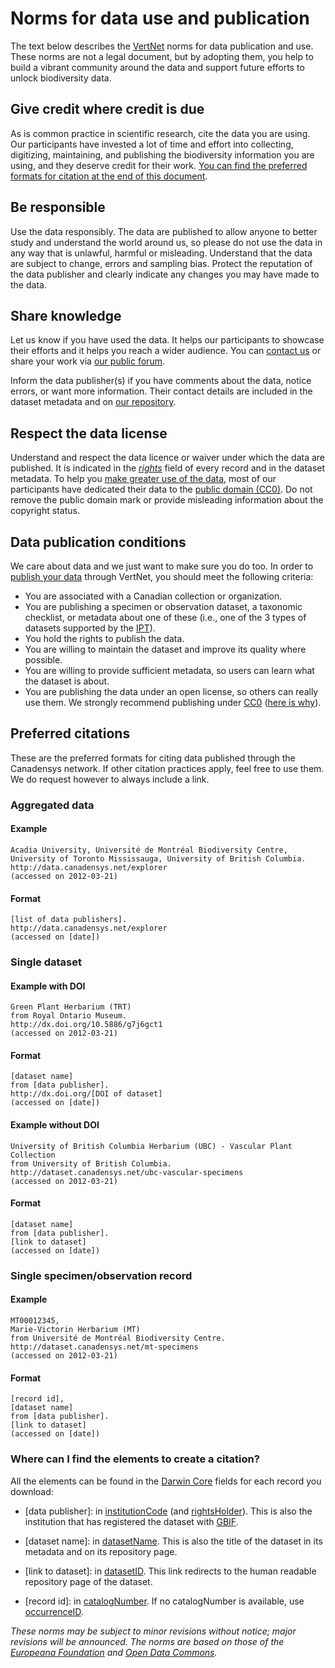 # Norms for data use and publication

The text below describes the [VertNet](http://www.vertnet.org) norms for data publication and use. These norms are not a legal document, but by adopting them, you help to build a vibrant community around the data and support future efforts to unlock biodiversity data.

## Give credit where credit is due

As is common practice in scientific research, cite the data you are using. Our participants have invested a lot of time and effort into collecting, digitizing, maintaining, and publishing the biodiversity information you are using, and they deserve credit for their work. [You can find the preferred formats for citation at the end of this document](#citations).

## Be responsible

Use the data responsibly. The data are published to allow anyone to better study and understand the world around us, so please do not use the data in any way that is unlawful, harmful or misleading. Understand that the data are subject to change, errors and sampling bias. Protect the reputation of the data publisher and clearly indicate any changes you may have made to the data.

## Share knowledge

Let us know if you have used the data. It helps our participants to showcase their efforts and it helps you reach a wider audience. You can [contact us](http://www.canadensys.net/contact) or share your work via [our public forum](http://www.canadensys.net/forum).

Inform the data publisher(s) if you have comments about the data, notice errors, or want more information. Their contact details are included in the dataset metadata and on [our repository](http://data.canadensys.net/ipt).

## Respect the data license

Understand and respect the data licence or waiver under which the data are published. It is indicated in the *[rights](http://rs.tdwg.org/dwc/terms/index.htm#dcterms:rights)* field of every record and in the dataset metadata. To help you [make greater use of the data](http://www.canadensys.net/2012/why-we-should-publish-our-data-under-cc0), most of our participants have dedicated their data to the [public domain (CC0)](http://creativecommons.org/publicdomain/zero/1.0/). Do not remove the public domain mark or provide misleading information about the copyright status.

## Data publication conditions

We care about data and we just want to make sure you do too. In order to [publish your data](http://www.vertnet.org/join/join.html) through VertNet, you should meet the following criteria:

* You are associated with a Canadian collection or organization.
* You are publishing a specimen or observation dataset, a taxonomic checklist, or metadata about one of these (i.e., one of the 3 types of datasets supported by the [IPT](http://www.canadensys.net/ipt)).
* You hold the rights to publish the data.
* You are willing to maintain the dataset and improve its quality where possible.
* You are willing to provide sufficient metadata, so users can learn what the dataset is about.
* You are publishing the data under an open license, so others can really use them. We strongly recommend publishing under [CC0](http://creativecommons.org/publicdomain/zero/1.0/) ([here is why](http://www.canadensys.net/2012/why-we-should-publish-our-data-under-cc0)).

## <a id="citations"></a>Preferred citations

These are the preferred formats for citing data published through the Canadensys network. If other citation practices apply, feel free to use them. We do request however to always include a link.

### Aggregated data

#### Example

	Acadia University, Université de Montréal Biodiversity Centre, 
	University of Toronto Mississauga, University of British Columbia. 
	http://data.canadensys.net/explorer 
	(accessed on 2012-03-21)

#### Format

	[list of data publishers]. 
	http://data.canadensys.net/explorer 
	(accessed on [date])

### Single dataset

#### Example with DOI

	Green Plant Herbarium (TRT) 
	from Royal Ontario Museum. 
	http://dx.doi.org/10.5886/g7j6gct1 
	(accessed on 2012-03-21)

#### Format

	[dataset name] 
	from [data publisher]. 
	http://dx.doi.org/[DOI of dataset] 
	(accessed on [date])

#### Example without DOI

	University of British Columbia Herbarium (UBC) - Vascular Plant Collection 
	from University of British Columbia. 
	http://dataset.canadensys.net/ubc-vascular-specimens 
	(accessed on 2012-03-21)

#### Format

	[dataset name] 
	from [data publisher]. 
	[link to dataset] 
	(accessed on [date])

### Single specimen/observation record

#### Example

	MT00012345, 
	Marie-Victorin Herbarium (MT) 
	from Université de Montréal Biodiversity Centre. 
	http://dataset.canadensys.net/mt-specimens 
	(accessed on 2012-03-21)

#### Format

	[record id], 
	[dataset name] 
	from [data publisher]. 
	[link to dataset] 
	(accessed on [date])

### Where can I find the elements to create a citation?

All the elements can be found in the [Darwin Core](http://www.canadensys.net/darwin-core) fields for each record you download:

* [data publisher]: in [institutionCode](http://rs.tdwg.org/dwc/terms/index.htm#institutionCode) (and [rightsHolder](http://rs.tdwg.org/dwc/terms/index.htm#rightsHolder)). This is also the institution that has registered the dataset with [GBIF](http://www.gbif.org).

* [dataset name]: in [datasetName](http://rs.tdwg.org/dwc/terms/index.htm#datasetName). This is also the title of the dataset in its metadata and on its repository page.

* [link to dataset]: in [datasetID](http://rs.tdwg.org/dwc/terms/index.htm#datasetID). This link redirects to the human readable repository page of the dataset.

* [record id]: in [catalogNumber](http://rs.tdwg.org/dwc/terms/index.htm#catalogNumber). If no catalogNumber is available, use [occurrenceID](http://rs.tdwg.org/dwc/terms/index.htm#occurrenceID).

*These norms may be subject to minor revisions without notice; major revisions will be announced. The norms are based on those of the [Europeana Foundation](http://www.europeana.eu/portal/pd-usage-guide.html) and [Open Data Commons](http://opendatacommons.org/norms/odc-by-sa/).*

